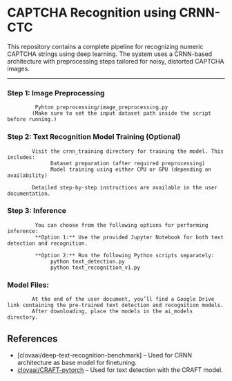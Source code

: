 # CAPTCHA Recognition using CRNN-CTC

This repository contains a complete pipeline for recognizing numeric CAPTCHA strings using deep learning. The system uses a CRNN-based architecture with preprocessing steps tailored for noisy, distorted CAPTCHA images.

---
###  Step 1: Image Preprocessing
             Pyhton preprocessing/image_preprocessing.py 
            (Make sure to set the input dataset path inside the script before running.)

###  Step 2: Text Recognition Model Training (Optional)
            Visit the crnn_training directory for training the model. This includes:
                  Dataset preparation (after required preprocessing)
                  Model training using either CPU or GPU (depending on availability)

            Detailed step-by-step instructions are available in the user documentation.

### Step 3: Inference
             You can choose from the following options for performing inference:
             **Option 1:** Use the provided Jupyter Notebook for both text detection and recognition.

             **Option 2:** Run the following Python scripts separately:
                  python text_detection.py
                  python text_recognition_v1.py

###  Model Files:
            At the end of the user document, you’ll find a Google Drive link containing the pre-trained text detection and recognition models.
            After downloading, place the models in the ai_models directory.


## References

- [clovaai/deep-text-recognition-benchmark] – Used for CRNN architecture as base model for finetuning.
- [clovaai/CRAFT-pytorch](https://github.com/clovaai/CRAFT-pytorch) – Used for text detection with the CRAFT model.
